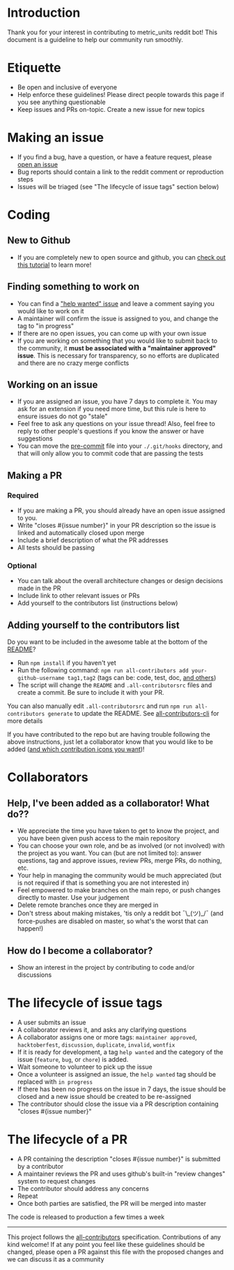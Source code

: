 # Introduction

Thank you for your interest in contributing to metric_units reddit bot! This document is a guideline to help our community run smoothly.

# Etiquette

- Be open and inclusive of everyone
- Help enforce these guidelines! Please direct people towards this page if you see anything questionable
- Keep issues and PRs on-topic. Create a new issue for new topics

# Making an issue

- If you find a bug, have a question, or have a feature request, please [open an issue](https://github.com/cannawen/metric_units_reddit_bot/issues/new)
- Bug reports should contain a link to the reddit comment or reproduction steps
- Issues will be triaged (see "The lifecycle of issue tags" section below)

# Coding

## New to Github

- If you are completely new to open source and github, you can [check out this tutorial](https://egghead.io/courses/how-to-contribute-to-an-open-source-project-on-github) to learn more!

## Finding something to work on

- You can find a ["help wanted" issue](https://github.com/cannawen/metric_units_reddit_bot/issues?utf8=%E2%9C%93&q=is%3Aissue%20is%3Aopen%20label%3A%22maintainer%20approved%22%20label%3A%22help%20wanted%22%20) and leave a comment saying you would like to work on it
- A maintainer will confirm the issue is assigned to you, and change the tag to "in progress"
- If there are no open issues, you can come up with your own issue
- If you are working on something that you would like to submit back to the community, it **must be associated with a "maintainer approved" issue**. This is necessary for transparency, so no efforts are duplicated and there are no crazy merge conflicts

## Working on an issue

- If you are assigned an issue, you have 7 days to complete it. You may ask for an extension if you need more time, but this rule is here to ensure issues do not go "stale"
- Feel free to ask any questions on your issue thread! Also, feel free to reply to other people's questions if you know the answer or have suggestions
- You can move the [pre-commit](./pre-commit) file into your `./.git/hooks` directory, and that will only allow you to commit code that are passing the tests

## Making a PR

### Required
- If you are making a PR, you should already have an open issue assigned to you.
- Write "closes #{issue number}" in your PR description so the issue is linked and automatically closed upon merge
- Include a brief description of what the PR addresses
- All tests should be passing

### Optional
- You can talk about the overall architecture changes or design decisions made in the PR
- Include link to other relevant issues or PRs
- Add yourself to the contributors list (instructions below)

## Adding yourself to the contributors list

Do you want to be included in the awesome table at the bottom of the [README](./README.md)?

- Run `npm install` if you haven't yet
- Run the following command: `npm run all-contributors add your-github-username tag1,tag2` (tags can be: code, test, doc, [and others](https://www.npmjs.com/package/all-contributors-cli))
- The script will change the `README` and `.all-contributorsrc` files and create a commit. Be sure to include it with your PR.

You can also manually edit `.all-contributorsrc` and run `npm run all-contributors generate` to update the README. See [all-contributors-cli](https://www.npmjs.com/package/all-contributors-cli) for more details

If you have contributed to the repo but are having trouble following the above instructions, just let a collaborator know that you would like to be added ([and which contribution icons you want](https://github.com/kentcdodds/all-contributors#emoji-key))!


# Collaborators

## Help, I've been added as a collaborator! What do??

- We appreciate the time you have taken to get to know the project, and you have been given push access to the main repository
- You can choose your own role, and be as involved (or not involved) with the project as you want. You can (but are not limited to): answer questions, tag and approve issues, review PRs, merge PRs, do nothing, etc.
- Your help in managing the community would be much appreciated (but is not required if that is something you are not interested in)
- Feel empowered to make branches on the main repo, or push changes directly to master. Use your judgement
- Delete remote branches once they are merged in
- Don't stress about making mistakes, 'tis only a reddit bot ¯\\\_(ツ)_/¯ (and force-pushes are disabled on master, so what's the worst that can happen!)

## How do I become a collaborator?

- Show an interest in the project by contributing to code and/or discussions

# The lifecycle of issue tags

- A user submits an issue
- A collaborator reviews it, and asks any clarifying questions
- A collaborator assigns one or more tags: `maintainer approved`, `hacktoberfest`, `discussion`, `duplicate`, `invalid`, `wontfix`
- If it is ready for development, a tag `help wanted` and the category of the issue (`feature`, `bug`, or `chore`) is added.
- Wait someone to volunteer to pick up the issue
- Once a volunteer is assigned an issue, the `help wanted` tag should be replaced with `in progress`
- If there has been no progress on the issue in 7 days, the issue should be closed and a new issue should be created to be re-assigned
- The contributor should close the issue via a PR description containing "closes #{issue number}"

# The lifecycle of a PR

- A PR containing the description "closes #{issue number}" is submitted by a contributor
- A maintainer reviews the PR and uses github's built-in "review changes" system to request changes
- The contributor should address any concerns
- Repeat
- Once both parties are satisfied, the PR will be merged into master

The code is released to production a few times a week

---

This project follows the [all-contributors](https://github.com/kentcdodds/all-contributors) specification. Contributions of any kind welcome! 
If at any point you feel like these guidelines should be changed, please open a PR against this file with the proposed changes and we can discuss it as a community